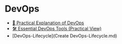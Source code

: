 # DevOps
- [🔧 Practical Explanation of DevOps](Practical-DevOps-Explanation.md)
- [🛠️ Essential DevOps Tools (Practical View)](Essential-DevOps-Tools.md)
- [DevOps-Lifecycle](Create DevOps-Lifecycle.md)





































